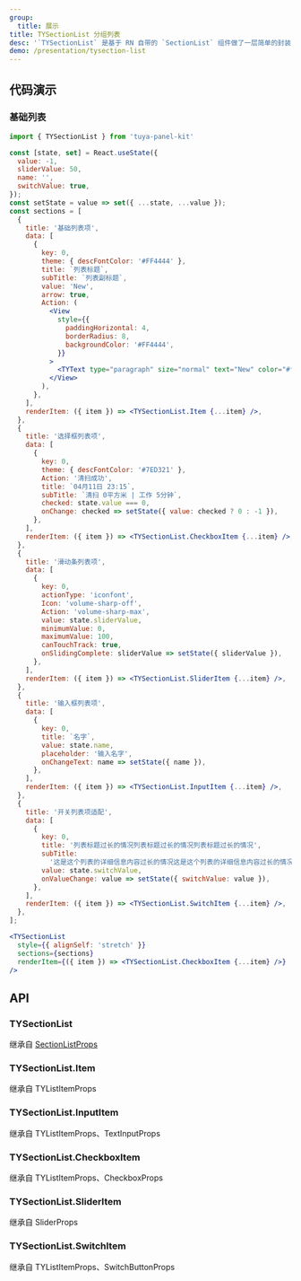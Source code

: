 ```yaml
---
group:
  title: 展示
title: TYSectionList 分组列表
desc: '`TYSectionList` 是基于 RN 自带的 `SectionList` 组件做了一层简单的封装，因此该组件可以复用所有 [SectionList 的属性](https://facebook.github.io/react-native/docs/sectionlist#props)。<br/>在需要列表的情况下只需要传递 `sections` 即可定制对应列表项，其中如果有 `title` 字段则会有默认的 `SectionHeader` ，另外其中的 `data` 中的所有值将会被作为 `props` 传递给 `TYSectionList.Item` 组件。<br/>如果需要定制列表项，给 `TYSectionList` 覆盖 `renderItem` 即可，如果某一区块的列表项需要定制则可以给 `sections` 中添加 `renderItem` 给该区块定制列表项，如果列表项中只有单独几个项需要定制，那么您甚至可以在 `data` 字段里面传入 `renderItem` 定制该列表项组件。'
demo: /presentation/tysection-list
---
```


## 代码演示

### 基础列表

```jsx
import { TYSectionList } from 'tuya-panel-kit'

const [state, set] = React.useState({
  value: -1,
  sliderValue: 50,
  name: '',
  switchValue: true,
});
const setState = value => set({ ...state, ...value });
const sections = [
  {
    title: '基础列表项',
    data: [
      {
        key: 0,
        theme: { descFontColor: '#FF4444' },
        title: `列表标题`,
        subTitle: `列表副标题`,
        value: 'New',
        arrow: true,
        Action: (
          <View
            style={{
              paddingHorizontal: 4,
              borderRadius: 8,
              backgroundColor: '#FF4444',
            }}
          >
            <TYText type="paragraph" size="normal" text="New" color="#fff" />
          </View>
        ),
      },
    ],
    renderItem: ({ item }) => <TYSectionList.Item {...item} />,
  },
  {
    title: '选择框列表项',
    data: [
      {
        key: 0,
        theme: { descFontColor: '#7ED321' },
        Action: '清扫成功',
        title: `04月11日 23:15`,
        subTitle: `清扫 0平方米 | 工作 5分钟`,
        checked: state.value === 0,
        onChange: checked => setState({ value: checked ? 0 : -1 }),
      },
    ],
    renderItem: ({ item }) => <TYSectionList.CheckboxItem {...item} />,
  },
  {
    title: '滑动条列表项',
    data: [
      {
        key: 0,
        actionType: 'iconfont',
        Icon: 'volume-sharp-off',
        Action: 'volume-sharp-max',
        value: state.sliderValue,
        minimumValue: 0,
        maximumValue: 100,
        canTouchTrack: true,
        onSlidingComplete: sliderValue => setState({ sliderValue }),
      },
    ],
    renderItem: ({ item }) => <TYSectionList.SliderItem {...item} />,
  },
  {
    title: '输入框列表项',
    data: [
      {
        key: 0,
        title: `名字`,
        value: state.name,
        placeholder: '输入名字',
        onChangeText: name => setState({ name }),
      },
    ],
    renderItem: ({ item }) => <TYSectionList.InputItem {...item} />,
  },
  {
    title: '开关列表项适配',
    data: [
      {
        key: 0,
        title: '列表标题过长的情况列表标题过长的情况列表标题过长的情况',
        subTitle:
          '这是这个列表的详细信息内容过长的情况这是这个列表的详细信息内容过长的情况',
        value: state.switchValue,
        onValueChange: value => setState({ switchValue: value }),
      },
    ],
    renderItem: ({ item }) => <TYSectionList.SwitchItem {...item} />,
  },
];

<TYSectionList
  style={{ alignSelf: 'stretch' }}
  sections={sections}
  renderItem={({ item }) => <TYSectionList.CheckboxItem {...item} />}
/>
```

## API

### TYSectionList

继承自 [SectionListProps](https://reactnative.dev/docs/sectionlist#props)

<API name="TYSectionListProps"></API>

### TYSectionList.Item

继承自 <HLink to="TYListItem">TYListItemProps</HLink>

<API name="TYListItemProps"></API>

### TYSectionList.InputItem

继承自 <HLink to="TYListItem#api">TYListItemProps</HLink>、<HLink to="https://reactnative.dev/docs/textinput#props">TextInputProps</HLink>

<API name="TYSectionInputProps"></API>

### TYSectionList.CheckboxItem

继承自 <HLink to="TYListItem#api">TYListItemProps</HLink>、<HLink to="Checkbox#api">CheckboxProps</HLink>

<API name="TYListItemProps"></API>

### TYSectionList.SliderItem

继承自 <HLink to="Slider#api">SliderProps</HLink>

<API name="TYSectionSliderProps"></API>

### TYSectionList.SwitchItem

继承自 <HLink to="TYListItem#api">TYListItemProps</HLink>、<HLink to="SwitchButton#api">SwitchButtonProps</HLink>
